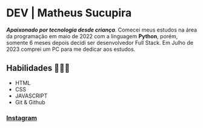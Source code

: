 # DEV | Matheus Sucupira
***Apaixonado por tecnologia desde criança***. Comecei meus estudos na área da programação em maio de 2022 com a linguagem **Python**, porém, somente 6 meses depois decidi ser desenvolvedor Full Stack. Em Julho de 2023 comprei um PC para me dedicar aos estudos.

## Habilidades 👨🏽‍💻 ##
- HTML
- CSS
- JAVASCRIPT
- Git & Github

### [Instagram](https://www.instagram.com/matheus.sucupira/) ###

<!---
MatheuSucupira/MatheuSucupira is a ✨ special ✨ repository because its `README.md` (this file) appears on your GitHub profile.
You can click the Preview link to take a look at your changes.
--->
